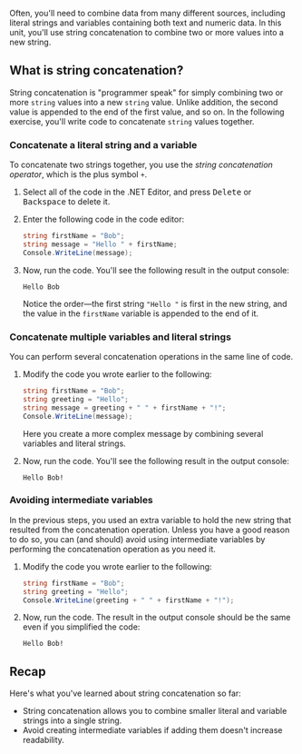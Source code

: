 

Often, you'll need to combine data from many different sources, including literal strings and variables containing both text and numeric data. In this unit, you'll use string concatenation to combine two or more values into a new string.

## What is string concatenation?

String concatenation is "programmer speak" for simply combining two or more `string` values into a new `string` value. Unlike addition, the second value is appended to the end of the first value, and so on. In the following exercise, you'll write code to concatenate `string` values together.

### Concatenate a literal string and a variable

To concatenate two strings together, you use the *string concatenation operator*, which is the plus symbol `+`.

1. Select all of the code in the .NET Editor, and press <kbd>Delete</kbd> or <kbd>Backspace</kbd> to delete it.

1. Enter the following code in the code editor:

    ```csharp
    string firstName = "Bob";
    string message = "Hello " + firstName;
    Console.WriteLine(message);
    ```

1. Now, run the code. You'll see the following result in the output console:

    ```Output
    Hello Bob
    ```

    Notice the order&mdash;the first string `"Hello "` is first in the new string, and the value in the `firstName` variable is appended to the end of it.

### Concatenate multiple variables and literal strings

You can perform several concatenation operations in the same line of code.

1. Modify the code you wrote earlier to the following:

    ```csharp
    string firstName = "Bob";
    string greeting = "Hello";
    string message = greeting + " " + firstName + "!";
    Console.WriteLine(message);
    ```

    Here you create a more complex message by combining several variables and literal strings.

1. Now, run the code. You'll see the following result in the output console:

    ```Output
    Hello Bob!
    ```

### Avoiding intermediate variables

In the previous steps, you used an extra variable to hold the new string that resulted from the concatenation operation. Unless you have a good reason to do so, you can (and should) avoid using intermediate variables by performing the concatenation operation as you need it.

1. Modify the code you wrote earlier to the following:

    ```csharp
    string firstName = "Bob";
    string greeting = "Hello";
    Console.WriteLine(greeting + " " + firstName + "!");
    ```

1. Now, run the code. The result in the output console should be the same even if you simplified the code:

    ```Output
    Hello Bob!
    ```

## Recap

Here's what you've learned about string concatenation so far:

- String concatenation allows you to combine smaller literal and variable strings into a single string.
- Avoid creating intermediate variables if adding them doesn't increase readability.
